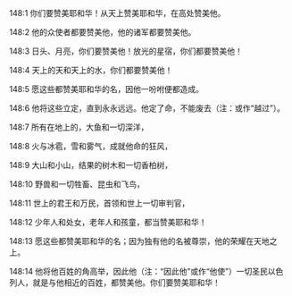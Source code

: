 <a id="1"></a>148:1  你们要赞美耶和华！从天上赞美耶和华，在高处赞美他。  

<a id="2"></a>148:2  他的众使者都要赞美他，他的诸军都要赞美他。  

<a id="3"></a>148:3  日头、月亮，你们要赞美他！放光的星宿，你们都要赞美他！  

<a id="4"></a>148:4  天上的天和天上的水，你们都要赞美他！  

<a id="5"></a>148:5  愿这些都赞美耶和华的名，因他一吩咐便都造成。  

<a id="6"></a>148:6  他将这些立定，直到永永远远。他定了命，不能废去（注：或作“越过”）。  

<a id="7"></a>148:7  所有在地上的，大鱼和一切深洋，  

<a id="8"></a>148:8  火与冰雹，雪和雾气，成就他命的狂风，  

<a id="9"></a>148:9  大山和小山，结果的树木和一切香柏树，  

<a id="10"></a>148:10  野兽和一切牲畜、昆虫和飞鸟，  

<a id="11"></a>148:11  世上的君王和万民，首领和世上一切审判官，  

<a id="12"></a>148:12  少年人和处女，老年人和孩童，都当赞美耶和华！  

<a id="13"></a>148:13  愿这些都赞美耶和华的名；因为独有他的名被尊崇，他的荣耀在天地之上。  

<a id="14"></a>148:14  他将他百姓的角高举，因此他（注：“因此他”或作“他使”）一切圣民以色列人，就是与他相近的百姓，都赞美他。你们要赞美耶和华！  

